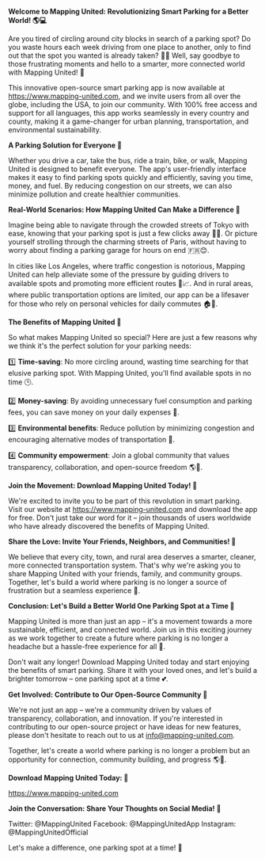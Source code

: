 **Welcome to Mapping United: Revolutionizing Smart Parking for a Better World! 🌎💻**

Are you tired of circling around city blocks in search of a parking spot? Do you waste hours each week driving from one place to another, only to find out that the spot you wanted is already taken? 🚗😩 Well, say goodbye to those frustrating moments and hello to a smarter, more connected world with Mapping United! 🌟

This innovative open-source smart parking app is now available at https://www.mapping-united.com, and we invite users from all over the globe, including the USA, to join our community. With 100% free access and support for all languages, this app works seamlessly in every country and county, making it a game-changer for urban planning, transportation, and environmental sustainability.

**A Parking Solution for Everyone 🌈**

Whether you drive a car, take the bus, ride a train, bike, or walk, Mapping United is designed to benefit everyone. The app's user-friendly interface makes it easy to find parking spots quickly and efficiently, saving you time, money, and fuel. By reducing congestion on our streets, we can also minimize pollution and create healthier communities.

**Real-World Scenarios: How Mapping United Can Make a Difference 🌟**

Imagine being able to navigate through the crowded streets of Tokyo with ease, knowing that your parking spot is just a few clicks away 🚗📍. Or picture yourself strolling through the charming streets of Paris, without having to worry about finding a parking garage for hours on end 🇫🇷😊.

In cities like Los Angeles, where traffic congestion is notorious, Mapping United can help alleviate some of the pressure by guiding drivers to available spots and promoting more efficient routes 🚗📈. And in rural areas, where public transportation options are limited, our app can be a lifesaver for those who rely on personal vehicles for daily commutes 🏠🚜.

**The Benefits of Mapping United 💛**

So what makes Mapping United so special? Here are just a few reasons why we think it's the perfect solution for your parking needs:

1️⃣ **Time-saving**: No more circling around, wasting time searching for that elusive parking spot. With Mapping United, you'll find available spots in no time 🕒️.

2️⃣ **Money-saving**: By avoiding unnecessary fuel consumption and parking fees, you can save money on your daily expenses 💸.

3️⃣ **Environmental benefits**: Reduce pollution by minimizing congestion and encouraging alternative modes of transportation 🌿.

4️⃣ **Community empowerment**: Join a global community that values transparency, collaboration, and open-source freedom 🌎👥.

**Join the Movement: Download Mapping United Today! 📲**

We're excited to invite you to be part of this revolution in smart parking. Visit our website at https://www.mapping-united.com and download the app for free. Don't just take our word for it – join thousands of users worldwide who have already discovered the benefits of Mapping United.

**Share the Love: Invite Your Friends, Neighbors, and Communities! 🤝**

We believe that every city, town, and rural area deserves a smarter, cleaner, more connected transportation system. That's why we're asking you to share Mapping United with your friends, family, and community groups. Together, let's build a world where parking is no longer a source of frustration but a seamless experience 🌈.

**Conclusion: Let's Build a Better World One Parking Spot at a Time 💖**

Mapping United is more than just an app – it's a movement towards a more sustainable, efficient, and connected world. Join us in this exciting journey as we work together to create a future where parking is no longer a headache but a hassle-free experience for all 🚀.

Don't wait any longer! Download Mapping United today and start enjoying the benefits of smart parking. Share it with your loved ones, and let's build a brighter tomorrow – one parking spot at a time 💕.

**Get Involved: Contribute to Our Open-Source Community 🤝**

We're not just an app – we're a community driven by values of transparency, collaboration, and innovation. If you're interested in contributing to our open-source project or have ideas for new features, please don't hesitate to reach out to us at [info@mapping-united.com](mailto:info@mapping-united.com).

Together, let's create a world where parking is no longer a problem but an opportunity for connection, community building, and progress 🌎💖.

**Download Mapping United Today: 📲**

https://www.mapping-united.com

**Join the Conversation: Share Your Thoughts on Social Media! 🤝**

Twitter: @MappingUnited
Facebook: @MappingUnitedApp
Instagram: @MappingUnitedOfficial

Let's make a difference, one parking spot at a time! 💖